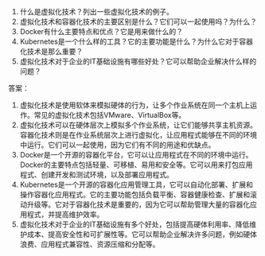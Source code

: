 

1. 什么是虚拟化技术？列出一些虚拟化技术的例子。
2. 虚拟化技术和容器化技术的主要区别是什么？它们可以一起使用吗？为什么？
3. Docker有什么主要特点和优点？它是用来做什么的？
4. Kubernetes是一个什么样的工具？它的主要功能是什么？为什么它对于容器化技术是那么重要？
5. 虚拟化技术对于企业的IT基础设施有哪些好处？它可以帮助企业解决什么样的问题？

答案：
1. 虚拟化技术是使用软体来模拟硬体的行为，让多个作业系统在同一个主机上运作。常见的虚拟化技术包括VMware、VirtualBox等。
2. 虚拟化技术可以在硬体层次上模拟多个作业系统，让它们能够共享主机资源。容器化技术则是在作业系统层次上进行虚拟化，让应用程式能够在不同的环境中运行。它们可以一起使用，因为它们有不同的用途和优缺点。
3. Docker是一个开源的容器化平台，它可以让应用程式在不同的环境中运行。Docker的主要特点包括轻量、可移植、易用和安全等。它可以用来打包应用程式、创建开发和测试环境，以及部署应用程式。
4. Kubernetes是一个开源的容器化应用管理工具，它可以自动化部署、扩展和操作容器化应用程式。它的主要功能包括负载平衡、容器健康检查、扩展和滚动升级等。它对于容器化技术是重要的，因为它可以帮助管理大量的容器化应用程式，并提高维护效率。
5. 虚拟化技术对于企业的IT基础设施有多个好处，包括提高硬体利用率、降低维护成本、提高安全性和可扩展性等。它可以帮助企业解决许多问题，例如硬体浪费、应用程式兼容性、资源压缩和分配等。